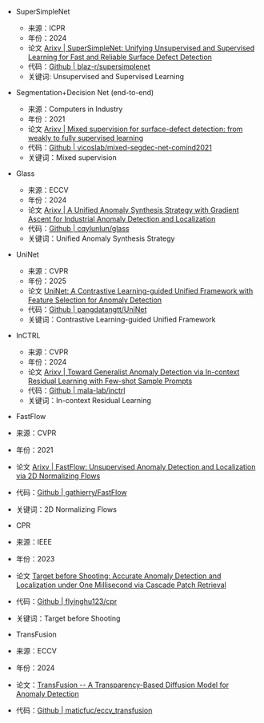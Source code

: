  - SuperSimpleNet

   - 来源：ICPR 
   - 年份：2024
   - 论文 [Arixv | SuperSimpleNet: Unifying Unsupervised and Supervised Learning for Fast and Reliable Surface Defect Detection](https://arxiv.org/pdf/2408.03143v2.pdf)
   - 代码：[Github | blaz-r/supersimplenet](https://github.com/blaz-r/supersimplenet)
   - 关键词: Unsupervised and Supervised Learning
  
- Segmentation+Decision Net (end-to-end)

  - 来源：Computers in Industry
  - 年份：2021
  - 论文 [Arixv | Mixed supervision for surface-defect detection: from weakly to fully supervised learning](https://arxiv.org/pdf/2104.06064v3.pdf)
  - 代码：[Github | vicoslab/mixed-segdec-net-comind2021](https://github.com/vicoslab/mixed-segdec-net-comind2021)
  - 关键词：Mixed supervision
 
- Glass

  - 来源：ECCV
  - 年份：2024
  - 论文 [Arixv | A Unified Anomaly Synthesis Strategy with Gradient Ascent for Industrial Anomaly Detection and Localization](https://arxiv.org/pdf/2407.09359v1.pdf)
  - 代码：[Github | cqylunlun/glass](https://github.com/cqylunlun/glass)
  - 关键词：Unified Anomaly Synthesis Strategy
 
- UniNet

  - 来源：CVPR
  - 年份：2025
  - 论文 [UniNet: A Contrastive Learning-guided Unified Framework with Feature Selection for Anomaly Detection](https://pangdatangtt.github.io/static/pdfs/UniNet__arXix_.pdf)
  - 代码：[Github | pangdatangtt/UniNet](https://github.com/pangdatangtt/UniNet)
  - 关键词：Contrastive Learning-guided Unified Framework
 
- InCTRL

  - 来源：CVPR
  - 年份：2024
  - 论文 [Arixv | Toward Generalist Anomaly Detection via In-context Residual Learning with Few-shot Sample Prompts](https://arxiv.org/pdf/2403.06495v3.pdf)
  - 代码：[Github | mala-lab/inctrl](https://github.com/mala-lab/inctrl)
  - 关键词：In-context Residual Learning
 
- FastFlow

 - 来源：CVPR
 - 年份：2021
 - 论文 [Arixv | FastFlow: Unsupervised Anomaly Detection and Localization via 2D Normalizing Flows](https://arxiv.org/pdf/2111.07677v2.pdf)
 - 代码：[Github | gathierry/FastFlow](https://github.com/gathierry/FastFlow)
 - 关键词：2D Normalizing Flows

- CPR

 - 来源：IEEE
 - 年份：2023
 - 论文 [Target before Shooting: Accurate Anomaly Detection and Localization under One Millisecond via Cascade Patch Retrieval](https://arxiv.org/pdf/2308.06748v1.pdf)
 - 代码：[Github | flyinghu123/cpr](https://github.com/flyinghu123/cpr)
 - 关键词：Target before Shooting

- TransFusion

 - 来源：ECCV
 - 年份：2024
 - 论文：[TransFusion -- A Transparency-Based Diffusion Model for Anomaly Detection](https://arxiv.org/pdf/2311.09999v2.pdf)
 - 代码：[Github | maticfuc/eccv_transfusion](https://github.com/maticfuc/eccv_transfusion)
